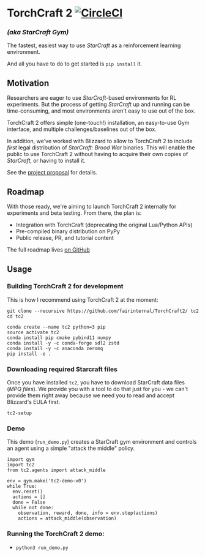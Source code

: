 # TorchCraft 2 [![CircleCI](https://circleci.com/gh/fairinternal/TorchCraft2.svg?style=svg&circle-token=6181f15b3ed51c760ace7cfdefda6f8a18dc5c1b)](https://circleci.com/gh/fairinternal/TorchCraft2)
### *(aka StarCraft Gym)*

The fastest, easiest way to use *StarCraft* as a reinforcement learning environment.

And all you have to do to get started is `pip install` it.

## Motivation

Researchers are eager to use *StarCraft*-based environments for RL experiments. But the process of getting *StarCraft* up and running can be time-consuming, and most environments aren't easy to use out of the box.

TorchCraft 2 offers simple (one-touch!) installation, an easy-to-use Gym interface, and multiple challenges/baselines out of the box.

In addition, we've worked with Blizzard to allow to TorchCraft 2 to include *first* legal distribution of *StarCraft: Brood War* binaries. This will enable the public to use TorchCraft 2 without having to acquire their own copies of *StarCraft*, or having to install it.

See the [project proposal](https://fb.quip.com/kzrHA90kEEMY) for details.

## Roadmap

With those ready, we're aiming to launch TorchCraft 2 internally for experiments and beta testing. From there, the plan is:
* Integration with TorchCraft (deprecating the original Lua/Python APIs)
* Pre-compiled binary distribution on PyPy
* Public release, PR, and tutorial content

The full roadmap lives [on GitHub](https://github.com/fairinternal/FAIR_rush/projects/21)

## Usage
### Building TorchCraft 2 for development

This is how I recommend using TorchCraft 2 at the moment:

```
git clone --recursive https://github.com/fairinternal/TorchCraft2/ tc2
cd tc2

conda create --name tc2 python=3 pip
source activate tc2
conda install pip cmake pybind11 numpy
conda install -y -c conda-forge sdl2 zstd
conda install -y -c anaconda zeromq
pip install -e .
```

### Downloading required Starcraft files
Once you have installed `tc2`, you have to download StarCraft data files (*MPQ files*). We provide you with
a tool to do that just for you - we can't provide them right away because we need you to read and accept Blizzard's EULA first.

```
tc2-setup
```


### Demo

This demo (`run_demo.py`) creates a StarCraft gym environment and controls an agent using a simple "attack the middle" policy.

```
import gym
import tc2
from tc2.agents import attack_middle

env = gym.make('tc2-demo-v0')
while True:
  env.reset()
  actions = []
  done = False
  while not done:
    observation, reward, done, info = env.step(actions)
    actions = attack_middle(observation)
```

### Running the TorchCraft 2 demo:

* `python3 run_demo.py`
